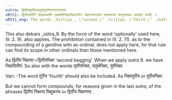 ```yaml
---
sutra: द्वितीयतृतीयचतुर्थतुर्याण्यन्यतरस्याम्
vRtti: द्वितीयादीनि शब्दरूपाणि एकदेशिनैकाधिकरणेन सहान्यतरस्यां समस्यन्ते तत्पुरुषश्च समासो भवति ॥
vRtti_eng: The words _dvitiya_, \"second,\" _tritiya_ \"third,\" _chaturtha_ \"fourth,\" and _turya_ \"fourth,\" are optionally compounded with that word which signifies a thing that has parts, provided that the thing having parts is distinguished numerically by unity. The compound so formed is called _Tat-purusha_.
---
```

This also debars _sūtra_9. By the force of the word 'optionally' used here, (II. 2. 9). also applies. The prohibition contained in (II. 2. 11). as to the compounding of a genitive with an ordinal, does not apply here; for that rule can find its scope in other ordinals than those mentioned here.

As द्वितीयं भिक्षाया:=द्वितीयभिक्षा  'second begging’. When we apply _sutra_ 9. we have भिक्षादितीयं. So also with the words तृतीयभिक्षा, चतुर्थभिक्षा, तुर्यभिक्षा.

Vari: -The word तुरीय 'fourth' should also be included. As भिक्षातुरीय or तुरीयभिक्षा.

But we cannot form compounds, for reasons given in the last _sutra_, of the phrases द्वितीयं भिक्षाया भिक्षुकस्य or द्वितीयं भिक्षाणाम् .
